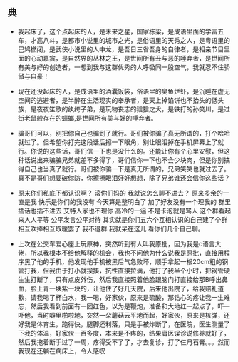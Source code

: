 ## 典

- 我起床了，这个点起床的人，是未来之星，国家栋梁，是成语里面的学富五车，才高八斗，是都市小说里的城市之光，是俗语里的天秀之人，是粤语里的巴鸠撚闭，是武侠小说里的人中龙，是吾日三省吾身的自律者，是相亲节目里面的心动嘉宾，是自然界的丛林之王，是世间所有丑与恶的唾弃者，是世间所有美与好的创造者，一想到我与这群优秀的人呼吸同一股空气，我就忍不住骄傲与自豪！  

- 现在还没起床的人，是成语里的酒囊饭袋，俗语里的臭鱼烂虾，是沉睡在虚无空间的逃避者，是半醉在生活现实的奉承者，是天上掉馅饼也不抬头的低头族，是夜夜笙歌的纨绔子弟，是玩物丧志的狺狺之犬，是铁打的孙笑川，是过街老鼠般存在的蟑螂,是世间所有美与好的唾弃者。


- 骗哥们可以，别把你自己也骗到了就行。哥们被你骗了真无所谓的，打个哈哈就过了。但希望你打完这段话后擦一下眼角，别让眼泪掉在手机屏幕上了就行。你说的这些话，哥们信一下也是没什么的。还能让你有个心里安慰，但这种话说出来骗骗兄弟就差不多得了，哥们信你一下也不会少块肉，但是你别搞得自己也当真了就行。哥们被你骗一下是真无所谓的，兄弟笑笑也就过去了。真不是哥们想要破你防，你擦擦眼泪好好想想，除了兄弟谁还会信你这些话？  


- 原来你们私底下都认识啊？ 滚你们妈的 我就说怎么聊不进去？ 原来多余的一直是我 快乐是你们的我没有 今天算是整明白了 加了好友没有一个理我的 群里插话也插不进去 艾特人家也不理你 高冷的一逼 不是卡泡就是骂人 这个群看起来人人平等 公平发言公平对待 其实就是你们五六个互相认识的自己建了个群相互吹捧相互取暖罢了 我不退群 我就呆在这儿 看你们几个自己聊。


- 上次在公交车爱心座上玩原神，突然听到有人叫我原批，因为我是c语言大佬，所以我根本不给他解释的机会，我也不问他为什么说我是原批，直接用程序黑了他的手机，他发现他手机被黑后气急败坏，顺手拿起一根20cm粗的钢管打我，但我由于打小就挨揍，抗性直接拉满，他打了我半个小时，把钢管硬生生打断了，只有点皮外伤，然后我直接照着他脸跟脑门打直接给那B呼出鼻血，脸上青一块紫一块的，让他住了好几天院，后来他出院了，给我赔礼道歉，请我喝了杯白水，我一喝，好家伙，原来是硫酸，那钻心的疼让我一生难忘，然后我看到前面有一团红色，以为是鞭炮，准备和大地红一起点了，吓一吓他，当时噼里啪啦地，突然一朵蘑菇云平地而起，好家伙，原来是核弹，还好我是体育生，跑得快，腿脚还利落，只是手被炸断了，在医院，医生测量了下我的体温，好家伙一百多度，本来是不疼的，结果庸医误诊说修养就好了，然后我拖着断手过了一周，疼得受不了了，才去复诊，打了仨月石膏。。。然而我现在还躺在病床上，令人感叹

